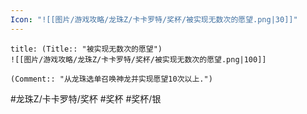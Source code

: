 ```yaml
---
Icon: "![[图片/游戏攻略/龙珠Z/卡卡罗特/奖杯/被实现无数次的愿望.png|30]]"
---
```

```ad-common-silver-trophy
title: (Title:: "被实现无数次的愿望")
![[图片/游戏攻略/龙珠Z/卡卡罗特/奖杯/被实现无数次的愿望.png|100]]

(Comment:: "从龙珠选单召唤神龙并实现愿望10次以上.")
```

#龙珠Z/卡卡罗特/奖杯 #奖杯 #奖杯/银
